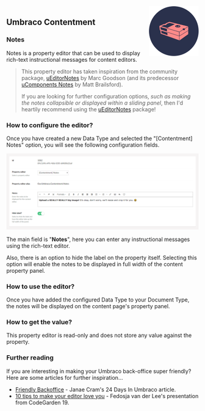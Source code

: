 <img src="../assets/img/logo.png" alt="Umbraco Contentment Logo" title="A shoebox of Umbraco happiness." height="130" align="right">

## Umbraco Contentment

### Notes

Notes is a property editor that can be used to display rich-text instructional messages for content editors.

> This property editor has taken inspiration from the community package, [uEditorNotes](https://our.umbraco.com/packages/backoffice-extensions/ueditornotes/) by Marc Goodson (and its predecessor [uComponents Notes](http://ucomponents.github.io/data-types/notes/) by Matt Brailsford).
> 
> If you are looking for further configuration options, _such as making the notes collapsible or displayed within a sliding panel_, then I'd heartily recommend using the [uEditorNotes](https://our.umbraco.com/packages/backoffice-extensions/ueditornotes/) package!


### How to configure the editor?

Once you have created a new Data Type and selected the "[Contentment] Notes" option, you will see the following configuration fields.

![Configuration Editor for Notes](notes--configuration-editor.png)

The main field is "**Notes**", here you can enter any instructional messages using the rich-text editor.

Also, there is an option to hide the label on the property itself. Selecting this option will enable the notes to be displayed in full width of the content property panel.


### How to use the editor?

Once you have added the configured Data Type to your Document Type, the notes will be displayed on the content page's property panel.


### How to get the value?

This property editor is read-only and does not store any value against the property.


### Further reading

If you are interesting in making your Umbraco back-office super friendly? Here are some articles for further inspiration...

- [Friendly Backoffice](https://24days.in/umbraco-cms/2016/friendly-backoffice/) - Janae Cram's 24 Days In Umbraco article.
- [10 tips to make your editor love you](https://www.perplex.nl/10-tips) - Fedosja van der Lee's presentation from CodeGarden 19.
